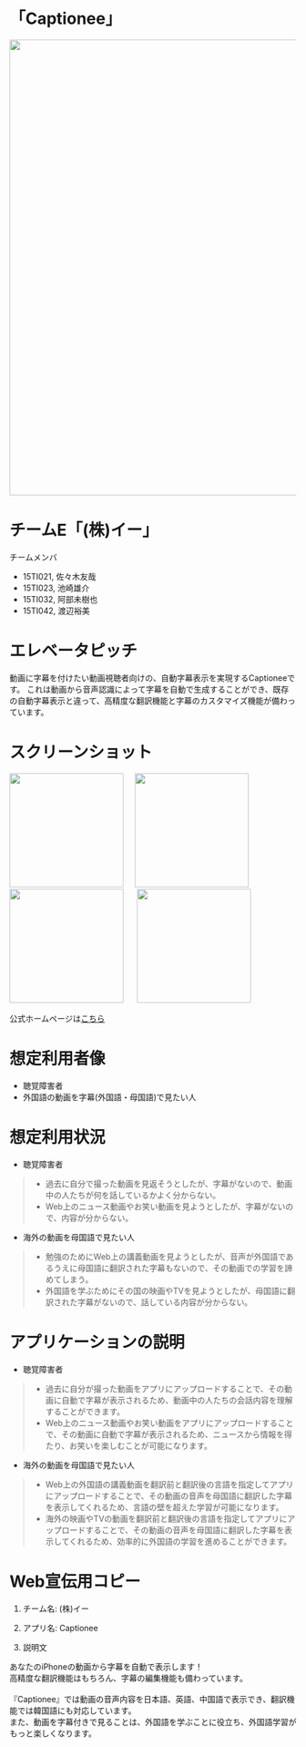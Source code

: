 # 「Captionee」
<div style="text-align: center;">
<img src=https://github.com/struuuuggle/Captionee/blob/master/Screenshot/LandingPage.png width=800px>
</div>

# チームE「(株)イー」
チームメンバ
- 15TI021, 佐々木友哉
- 15TI023, 池崎雄介
- 15TI032, 阿部未樹也
- 15TI042, 渡辺裕美

# エレベータピッチ
動画に字幕を付けたい動画視聴者向けの、自動字幕表示を実現するCaptioneeです。
これは動画から音声認識によって字幕を自動で生成することができ、既存の自動字幕表示と違って、高精度な翻訳機能と字幕のカスタマイズ機能が備わっています。

# スクリーンショット
<img src=https://github.com/struuuuggle/Captionee/blob/master/Screenshot/LaunchScreen.PNG width=200px>     
<img src=https://github.com/struuuuggle/Captionee/blob/master/Screenshot/ScreenShot1.png width=200px>     
<img src=https://github.com/struuuuggle/Captionee/blob/master/Screenshot/ScreenShot2.png width=200px>     
<img src=https://github.com/struuuuggle/Captionee/blob/master/Screenshot/ScreenShot3.png width=200px>

公式ホームページは[こちら](http://captionee.servehttp.com)  


# 想定利用者像

- 聴覚障害者
- 外国語の動画を字幕(外国語・母国語)で見たい人

# 想定利用状況

- 聴覚障害者
> - 過去に自分で撮った動画を見返そうとしたが、字幕がないので、動画中の人たちが何を話しているかよく分からない。  
> - Web上のニュース動画やお笑い動画を見ようとしたが、字幕がないので、内容が分からない。  

- 海外の動画を母国語で見たい人
> - 勉強のためにWeb上の講義動画を見ようとしたが、音声が外国語であるうえに母国語に翻訳された字幕もないので、その動画での学習を諦めてしまう。  
> - 外国語を学ぶためにその国の映画やTVを見ようとしたが、母国語に翻訳された字幕がないので、話している内容が分からない。

# アプリケーションの説明

- 聴覚障害者
> - 過去に自分が撮った動画をアプリにアップロードすることで、その動画に自動で字幕が表示されるため、動画中の人たちの会話内容を理解することができます。  
> - Web上のニュース動画やお笑い動画をアプリにアップロードすることで、その動画に自動で字幕が表示されるため、ニュースから情報を得たり、お笑いを楽しむことが可能になります。

- 海外の動画を母国語で見たい人
> - Web上の外国語の講義動画を翻訳前と翻訳後の言語を指定してアプリにアップロードすることで、その動画の音声を母国語に翻訳した字幕を表示してくれるため、言語の壁を超えた学習が可能になります。  
> - 海外の映画やTVの動画を翻訳前と翻訳後の言語を指定してアプリにアップロードすることで、その動画の音声を母国語に翻訳した字幕を表示してくれるため、効率的に外国語の学習を進めることができます。  


# Web宣伝用コピー

1. チーム名: (株)イー

1. アプリ名: Captionee

1. 説明文

あなたのiPhoneの動画から字幕を自動で表示します！<br> 
高精度な翻訳機能はもちろん、字幕の編集機能も備わっています。<br>
<br>
『Captionee』では動画の音声内容を日本語、英語、中国語で表示でき、翻訳機能では韓国語にも対応しています。<br>
また、動画を字幕付きで見ることは、外国語を学ぶことに役立ち、外国語学習がもっと楽しくなります。
